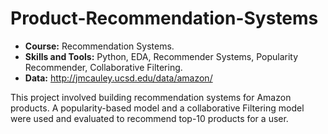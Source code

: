# Product-Recommendation-Systems
* __Course:__ Recommendation Systems.
* __Skills and Tools:__ Python, EDA, Recommender Systems, Popularity Recommender, Collaborative Filtering. 
* __Data:__ http://jmcauley.ucsd.edu/data/amazon/

This project involved building recommendation systems for Amazon products. A popularity-based model and a collaborative Filtering model were used and evaluated to recommend top-10 products for a user.


